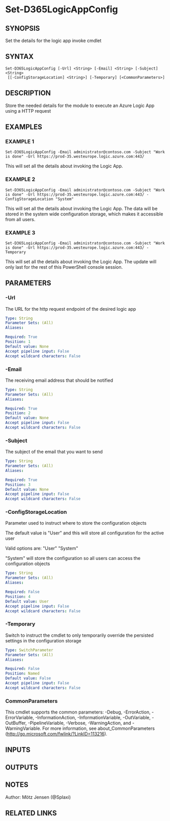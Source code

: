 ﻿---
external help file: d365fo.tools-help.xml
Module Name: d365fo.tools
online version:
schema: 2.0.0
---

# Set-D365LogicAppConfig

## SYNOPSIS
Set the details for the logic app invoke cmdlet

## SYNTAX

```
Set-D365LogicAppConfig [-Url] <String> [-Email] <String> [-Subject] <String>
 [[-ConfigStorageLocation] <String>] [-Temporary] [<CommonParameters>]
```

## DESCRIPTION
Store the needed details for the module to execute an Azure Logic App using a HTTP request

## EXAMPLES

### EXAMPLE 1
```
Set-D365LogicAppConfig -Email administrator@contoso.com -Subject "Work is done" -Url https://prod-35.westeurope.logic.azure.com:443/
```

This will set all the details about invoking the Logic App.

### EXAMPLE 2
```
Set-D365LogicAppConfig -Email administrator@contoso.com -Subject "Work is done" -Url https://prod-35.westeurope.logic.azure.com:443/ -ConfigStorageLocation "System"
```

This will set all the details about invoking the Logic App.
The data will be stored in the system wide configuration storage, which makes it accessible from all users.

### EXAMPLE 3
```
Set-D365LogicAppConfig -Email administrator@contoso.com -Subject "Work is done" -Url https://prod-35.westeurope.logic.azure.com:443/ -Temporary
```

This will set all the details about invoking the Logic App.
The update will only last for the rest of this PowerShell console session.

## PARAMETERS

### -Url
The URL for the http request endpoint of the desired
logic app

```yaml
Type: String
Parameter Sets: (All)
Aliases:

Required: True
Position: 1
Default value: None
Accept pipeline input: False
Accept wildcard characters: False
```

### -Email
The receiving email address that should be notified

```yaml
Type: String
Parameter Sets: (All)
Aliases:

Required: True
Position: 2
Default value: None
Accept pipeline input: False
Accept wildcard characters: False
```

### -Subject
The subject of the email that you want to send

```yaml
Type: String
Parameter Sets: (All)
Aliases:

Required: True
Position: 3
Default value: None
Accept pipeline input: False
Accept wildcard characters: False
```

### -ConfigStorageLocation
Parameter used to instruct where to store the configuration objects

The default value is "User" and this will store all configuration for the active user

Valid options are:
"User"
"System"

"System" will store the configuration so all users can access the configuration objects

```yaml
Type: String
Parameter Sets: (All)
Aliases:

Required: False
Position: 4
Default value: User
Accept pipeline input: False
Accept wildcard characters: False
```

### -Temporary
Switch to instruct the cmdlet to only temporarily override the persisted settings in the configuration storage

```yaml
Type: SwitchParameter
Parameter Sets: (All)
Aliases:

Required: False
Position: Named
Default value: False
Accept pipeline input: False
Accept wildcard characters: False
```

### CommonParameters
This cmdlet supports the common parameters: -Debug, -ErrorAction, -ErrorVariable, -InformationAction, -InformationVariable, -OutVariable, -OutBuffer, -PipelineVariable, -Verbose, -WarningAction, and -WarningVariable.
For more information, see about_CommonParameters (http://go.microsoft.com/fwlink/?LinkID=113216).

## INPUTS

## OUTPUTS

## NOTES
Author: Mötz Jensen (@Splaxi)

## RELATED LINKS
